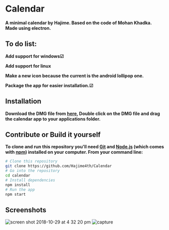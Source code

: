 # Calendar

**A minimal calendar by Hajime. Based on the code of Mohan Khadka. Made using electron.**

## To do list: 
**Add support for windows☑**

**Add support for linux**

**Make a new icon because the current is the android lollipop one.**

**Package the app for easier installation.☑**

## Installation

**Download the DMG file from [here](https://github.com/Hajime4th/Calendar/releases), Double click on the DMG file and drag the calendar app to your applications folder.**

## Contribute or Build it yourself

**To clone and run this repository you'll need [Git](https://git-scm.com) and [Node.js](https://nodejs.org/en/download/) (which comes with [npm](http://npmjs.com)) installed on your computer. From your command line:**

```bash
# Clone this repository
git clone https://github.com/Hajime4th/Calendar
# Go into the repository
cd calendar
# Install dependencies
npm install
# Run the app
npm start
```
           

## Screenshots


![screen shot 2018-10-29 at 4 32 20 pm](https://user-images.githubusercontent.com/42915482/47656706-3c6ba680-db98-11e8-9264-729f96b9a609.png)
![capture](https://user-images.githubusercontent.com/42915482/47643292-b8072c80-db73-11e8-9af9-f9b988c5fac7.PNG)
